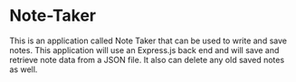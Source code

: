 # Note-Taker
This is an application called Note Taker that can be used to write and save notes. This application will use an Express.js back end and will save and retrieve note data from a JSON file. It also can delete any old saved notes as well.




